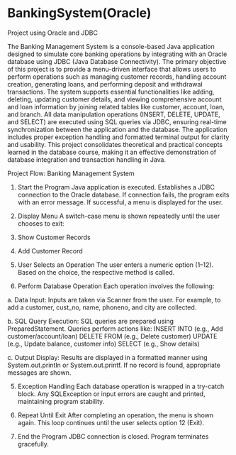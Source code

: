 # BankingSystem(Oracle)
Project using Oracle and JDBC


The Banking Management System is a console-based Java application designed to simulate core banking operations by integrating with an Oracle database using JDBC (Java Database Connectivity). The primary objective of this project is to provide a menu-driven interface that allows users to perform operations such as managing customer records, handling account creation, generating loans, and performing deposit and withdrawal transactions. The system supports essential functionalities like adding, deleting, updating customer details, and viewing comprehensive account and loan information by joining related tables like customer, account, loan, and branch. All data manipulation operations (INSERT, DELETE, UPDATE, and SELECT) are executed using SQL queries via JDBC, ensuring real-time synchronization between the application and the database. The application includes proper exception handling and formatted terminal output for clarity and usability. This project consolidates theoretical and practical concepts learned in the database course, making it an effective demonstration of database integration and transaction handling in Java.

Project Flow: Banking Management System

1. Start the Program
Java application is executed.
Establishes a JDBC connection to the Oracle database.
If connection fails, the program exits with an error message.
If successful, a menu is displayed for the user.

2. Display Menu
A switch-case menu is shown repeatedly until the user chooses to exit:

1. Show Customer Records
2. Add Customer Record

    
3. User Selects an Operation
The user enters a numeric option (1–12).
Based on the choice, the respective method is called.

4. Perform Database Operation
Each operation involves the following:

a. Data Input:
Inputs are taken via Scanner from the user.
For example, to add a customer, cust_no, name, phoneno, and city are collected.

b. SQL Query Execution:
SQL queries are prepared using PreparedStatement.
Queries perform actions like:
INSERT INTO (e.g., Add customer/account/loan)
DELETE FROM (e.g., Delete customer)
UPDATE (e.g., Update balance, customer info)
SELECT (e.g., Show details)

c. Output Display:
Results are displayed in a formatted manner using System.out.println or System.out.printf.
If no record is found, appropriate messages are shown.

5. Exception Handling
Each database operation is wrapped in a try-catch block.
Any SQLException or input errors are caught and printed, maintaining program stability.

6. Repeat Until Exit
After completing an operation, the menu is shown again.
This loop continues until the user selects option 12 (Exit).

7. End the Program
JDBC connection is closed.
Program terminates gracefully.
